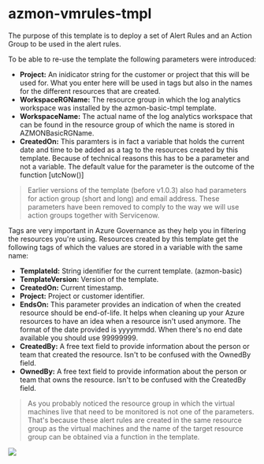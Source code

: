# azmon-vmrules-tmpl

The purpose of this template is to deploy a set of Alert Rules and an Action Group to be used in the alert rules.

To be able to re-use the template the following parameters were introduced:

- **Project:** An inidicator string for the customer or project that this will be used for. What you enter here will be used in tags but also in the names for the different resources that are created.
- **WorkspaceRGName:** The resource group in which the log analytics workspace was installed by the azmon-basic-tmpl template.
- **WorkspaceName:** The actual name of the log analytics workspace that can be found in the resource group of which the name is stored in AZMONBasicRGName.
- **CreatedOn:** This paramters is in fact a variable that holds the current date and time to be added as a tag to the resources created by this template. Because of technical reasons this has to be a parameter and not a variable. The default value for the parameter is the outcome of the function [utcNow()]

> Earlier versions of the template (before v1.0.3) also had parameters for action group (short and long) and email address. These parameters have been removed to comply to the way we will use action groups together with Servicenow.

Tags are very important in Azure Governance as they help you in filtering the resources you're using. Resources created by this template get the following tags of which the values are stored in a variable with the same name:

- **TemplateId:** String identifier for the current template. (azmon-basic)
- **TemplateVersion:** Version of the template.
- **CreatedOn:** Current timestamp.
- **Project:** Project or customer identifier.
- **EndsOn:** This parameter provides an indication of when the created resource should be end-of-life. It helps when cleaning up your Azure resources to have an idea when a resource isn't used anymore. The format of the date provided is yyyymmdd. When there's no end date available you should use 99999999.
- **CreatedBy:** A free text field to provide information about the person or team that created the resource. Isn't to be confused with the OwnedBy field.
- **OwnedBy:** A free text field to provide information about the person or team that owns the resource. Isn't to be confused with the CreatedBy field.

> As you probably noticed the resource group in which the virtual machines live that need to be monitored is not one of the parameters. That's because these alert rules are created in the same resource group as the virtual machines and the name of the target resource group can be obtained via a function in the template.

<a href="https://portal.azure.com/#create/Microsoft.Template/uri/https%3A%2F%2Fraw.githubusercontent.com%2Fmydur%2FARMtemplates%2Fmaster%2Fazmon-vmrules-tmpl%2F%5Fworking%2Ftemplate.json" target="_blank">
<img src="http://azuredeploy.net/deploybutton.png"/>
</a><br />
